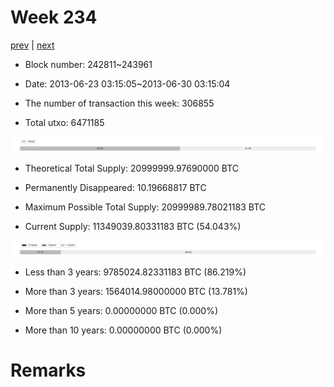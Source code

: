 # Week 234

[prev](week0233.md) | [next](week0235.md)

- Block number: 242811~243961

- Date: 2013-06-23 03:15:05~2013-06-30 03:15:04

- The number of transaction this week: 306855

- Total utxo: 6471185

![](../images/mined_week0234.png)

- Theoretical Total Supply: 20999999.97690000 BTC

- Permanently Disappeared: 10.19668817 BTC

- Maximum Possible Total Supply: 20999989.78021183 BTC

- Current Supply: 11349039.80331183 BTC (54.043%)

![](../images/year_week0234.png)


- Less than 3 years: 9785024.82331183 BTC (86.219%)

- More than 3 years: 1564014.98000000 BTC (13.781%)

- More than 5 years: 0.00000000 BTC (0.000%)

- More than 10 years: 0.00000000 BTC (0.000%)

# Remarks

